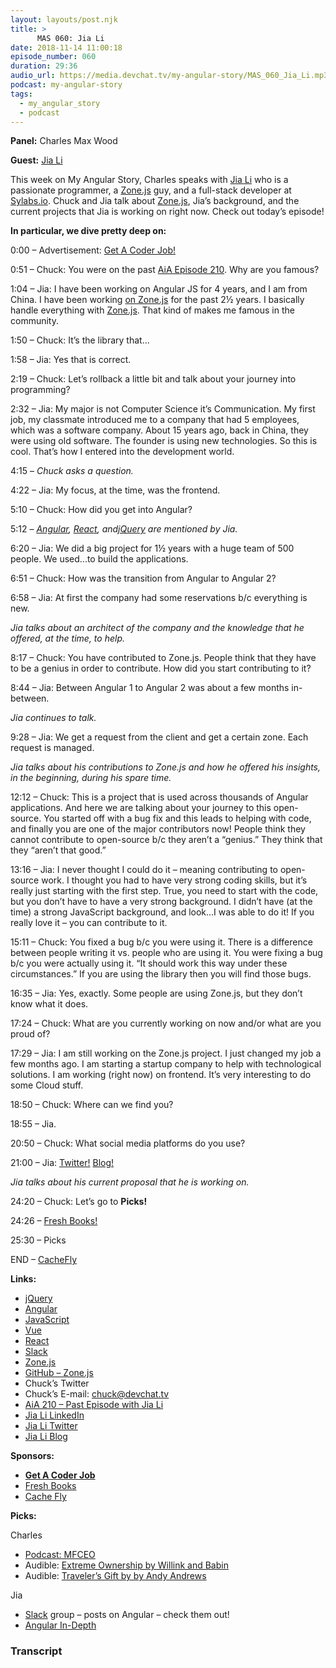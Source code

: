 ```yaml
---
layout: layouts/post.njk
title: >
      MAS 060: Jia Li
date: 2018-11-14 11:00:18
episode_number: 060
duration: 29:36
audio_url: https://media.devchat.tv/my-angular-story/MAS_060_Jia_Li.mp3
podcast: my-angular-story
tags: 
  - my_angular_story
  - podcast
---
```


 **Panel:** Charles Max Wood

**Guest:** [Jia Li](https://twitter.com/jialipassion?lang=en)

This week on My Angular Story, Charles speaks with [Jia Li](https://twitter.com/jialipassion?lang=en) who is a passionate programmer, a [Zone.js](https://www.npmjs.com/package/zone.js?activeTab=readme) guy, and a full-stack developer at [Sylabs.io](https://twitter.com/sylabsIO). Chuck and Jia talk about [Zone.js](https://www.npmjs.com/package/zone.js?activeTab=readme), Jia’s background, and the current projects that Jia is working on right now. Check out today’s episode!

**In particular, we dive pretty deep on:**

0:00 – Advertisement: [Get A Coder Job!](https://devchat.tv/get-a-coder-job/)

0:51 – Chuck: You were on the past [AiA Episode 210](https://devchat.tv/adv-in-angular/aia-210-zone-js-with-jia-li/). Why are you famous?

1:04 – Jia: I have been working on Angular JS for 4 years, and I am from China. I have been working [on Zone.js](https://www.npmjs.com/package/zone.js?activeTab=readme) for the past 2½ years. I basically handle everything with [Zone.js](https://www.npmjs.com/package/zone.js?activeTab=readme). That kind of makes me famous in the community.

1:50 – Chuck: It’s the library that...

1:58 – Jia: Yes that is correct.

2:19 – Chuck: Let’s rollback a little bit and talk about your journey into programming?

2:32 – Jia: My major is not Computer Science it’s Communication. My first job, my classmate introduced me to a company that had 5 employees, which was a software company. About 15 years ago, back in China, they were using old software. The founder is using new technologies. So this is cool. That’s how I entered into the development world.

4:15 – _Chuck asks a question._

4:22 – Jia: My focus, at the time, was the frontend.

5:10 – Chuck: How did you get into Angular?

5:12 – [_Angular_](https://angular.io)_,_ [_React_](https://reactjs.org)_, and_[_jQuery_](https://jquery.com) _are mentioned by Jia._

6:20 – Jia: We did a big project for 1½ years with a huge team of 500 people. We used...to build the applications.

6:51 – Chuck: How was the transition from Angular to Angular 2?

6:58 – Jia: At first the company had some reservations b/c everything is new.

_Jia talks about an architect of the company and the knowledge that he offered, at the time, to help._

8:17 – Chuck: You have contributed to Zone.js. People think that they have to be a genius in order to contribute. How did you start contributing to it?

8:44 – Jia: Between Angular 1 to Angular 2 was about a few months in-between.

_Jia continues to talk._

9:28 – Jia: We get a request from the client and get a certain zone. Each request is managed.

_Jia talks about his contributions to Zone.js and how he offered his insights, in the beginning, during his spare time._

12:12 – Chuck: This is a project that is used across thousands of Angular applications. And here we are talking about your journey to this open-source. You started off with a bug fix and this leads to helping with code, and finally you are one of the major contributors now! People think they cannot contribute to open-source b/c they aren’t a “genius.” They think that they “aren’t that good.”

13:16 – Jia: I never thought I could do it – meaning contributing to open-source work. I thought you had to have very strong coding skills, but it’s really just starting with the first step. True, you need to start with the code, but you don’t have to have a very strong background. I didn’t have (at the time) a strong JavaScript background, and look...I was able to do it! If you really love it – you can contribute to it.

15:11 – Chuck: You fixed a bug b/c you were using it. There is a difference between people writing it vs. people who are using it. You were fixing a bug b/c you were actually using it. “It should work this way under these circumstances.” If you are using the library then you will find those bugs.

16:35 – Jia: Yes, exactly. Some people are using Zone.js, but they don’t know what it does.

17:24 – Chuck: What are you currently working on now and/or what are you proud of?

17:29 – Jia: I am still working on the Zone.js project. I just changed my job a few months ago. I am starting a startup company to help with technological solutions. I am working (right now) on frontend. It’s very interesting to do some Cloud stuff.

18:50 – Chuck: Where can we find you?

18:55 – Jia.

20:50 – Chuck: What social media platforms do you use?

21:00 – Jia: [Twitter!](https://twitter.com/jialipassion?lang=en) [Blog!](https://blog.angularindepth.com/@Jialipassion)

_Jia talks about his current proposal that he is working on._

24:20 – Chuck: Let’s go to **Picks!**

24:26 – [Fresh Books!](https://www.freshbooks.com/?ref=ppc-fb&campaignid=717543354&adgroupid=51893696397&targetid=kwd-298507762065&crid=285105591548&dv=c&ntwk=g&source=GOOGLE&gclid=EAIaIQobChMIw9ygzoDB3gIVD0sNCh2zHQSlEAAYAiAAEgIltfD_BwE&gclsrc=aw.ds)

25:30 – Picks

END – [CacheFly](https://www.cachefly.com)

**Links:**

- [jQuery](https://jquery.com)
- [Angular](https://angular.io)
- [JavaScript](https://www.google.com/search?client=safari&rls=en&q=javascript&ie=UTF-8&oe=UTF-8)
- [Vue](https://vuejs.org)
- [React](https://reactjs.org)
- [Slack](https://slack.com/lp/two?cvosrc=ppc.google.d_ppc_google_us_en_brand-mv&cvo_creative=256925706868&utm_medium=ppc&utm_source=google&utm_campaign=d_ppc_google_us_en_brand-mv&utm_term=%252Bslack&&cvosrc=ppc.google.%252Bslack&cvo_campaign=&cvo_crid=256925706868&Matchtype=b&utm_source=google&utm_medium=ppc&c3api=5523,256925706868,%252Bslack&gclid=EAIaIQobChMIs7626PLS3gIV0LXACh0POQj0EAAYASAAEgLN5_D_BwE&gclsrc=aw.ds)
- [Zone.js](https://www.npmjs.com/package/zone.js?activeTab=readme)
- [GitHub – Zone.js](https://github.com/angular/zone.js/)
- Chuck’s Twitter
- Chuck’s E-mail: [chuck@devchat.tv](mailto:chuck@devchat.tv)
- [AiA 210 – Past Episode with Jia Li](https://devchat.tv/adv-in-angular/aia-210-zone-js-with-jia-li/)
- [Jia Li LinkedIn](https://www.linkedin.com/in/jia-li-9146a222/)
- [Jia Li Twitter](https://twitter.com/jialipassion?lang=en)
- [Jia Li Blog](https://blog.angularindepth.com/@Jialipassion)

**Sponsors:**

- [**Get A Coder Job**](https://devchat.tv/get-a-coder-job/)
- [Fresh Books](https://www.freshbooks.com)
- [Cache Fly](https://www.cachefly.com)

**Picks:**

Charles

- [Podcast: MFCEO](https://andyfrisella.com/blogs/mfceo-project-podcast)
- Audible: [Extreme Ownership by Willink and Babin](https://www.audible.com/pd/Extreme-Ownership-Audiobook/B015TVHUA2) 
- Audible: [Traveler’s Gift by by Andy Andrews](https://www.audible.com/pd/The-Travelers-Gift-Audiobook/B002V1O4KI) 

Jia

- [Slack](https://slack.com/lp/two?cvosrc=ppc.google.d_ppc_google_us_en_brand-mv&cvo_creative=256925706868&utm_medium=ppc&utm_source=google&utm_campaign=d_ppc_google_us_en_brand-mv&utm_term=%252Bslack&&cvosrc=ppc.google.%252Bslack&cvo_campaign=&cvo_crid=256925706868&Matchtype=b&utm_source=google&utm_medium=ppc&c3api=5523,256925706868,%252Bslack&gclid=EAIaIQobChMIs7626PLS3gIV0LXACh0POQj0EAAYASAAEgLN5_D_BwE&gclsrc=aw.ds) group – posts on Angular – check them out! 
- [Angular In-Depth](https://blog.angularindepth.com)


### Transcript


